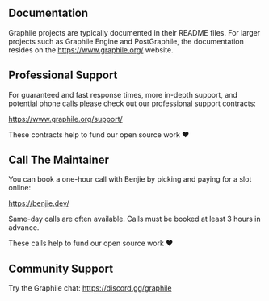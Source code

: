 ## Documentation

Graphile projects are typically documented in their README files. For larger
projects such as Graphile Engine and PostGraphile, the documentation resides
on the https://www.graphile.org/ website.

## Professional Support

For guaranteed and fast response times, more in-depth support, and potential
phone calls please check out our professional support contracts:

https://www.graphile.org/support/

These contracts help to fund our open source work :heart:

## Call The Maintainer

You can book a one-hour call with Benjie by picking and paying for a slot
online:

https://benjie.dev/

Same-day calls are often available. Calls must be booked at least 3 hours in
advance.

These calls help to fund our open source work :heart:

## Community Support

Try the Graphile chat: https://discord.gg/graphile

